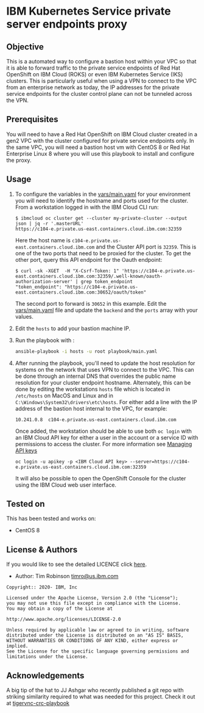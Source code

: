 # IBM Kubernetes Service private server endpoints proxy

## Objective

This is a automated way to configure a bastion host within your VPC so that it is able to forward traffic to the private service endpoints of Red Hat OpenShift on IBM Cloud (ROKS) or even IBM Kubernetes Service (IKS) clusters. This is particularly useful when using a VPN to connect to the VPC from an enterprise network as today, the IP addresses for the private service endpoints for the cluster control plane can not be tunneled across the VPN.

## Prerequisites

You will need to have a Red Hat OpenShift on IBM Cloud cluster created in a gen2 VPC with the cluster configured for private service endpoints only. In the same VPC, you will need a bastion host vm with CentOS 8 or Red Hat Enterprise Linux 8 where you will use this playbook to install and configure the proxy.

## Usage

1. To configure the variables in the [vars/main.yaml](./vars/main.yaml) for your environment you will need to identify the hostname and ports used for the cluster. From a workstation logged in with the IBM Cloud CLI run:

    ```console
    $ ibmcloud oc cluster get --cluster my-private-cluster --output json | jq -r '.masterURL'
    https://c104-e.private.us-east.containers.cloud.ibm.com:32359
    ```

    Here the host name is `c104-e.private.us-east.containers.cloud.ibm.com` and the Cluster API port is `32359`. This is one of the two ports that need to be proxied for the cluster. To get the other port, query this API endpoint for the Oauth endpoint:

    ```console
    $ curl -sk -XGET  -H "X-Csrf-Token: 1" 'https://c104-e.private.us-east.containers.cloud.ibm.com:32359/.well-known/oauth-authorization-server' | grep token_endpoint
    "token_endpoint": "https://c104-e.private.us-east.containers.cloud.ibm.com:30652/oauth/token"
    ```

    The second port to forward is `30652` in this example. Edit the [vars/main.yaml](./vars/main.yaml) file and update the `backend` and the `ports` array with your values.

1. Edit the `hosts` to add your bastion machine IP.

1. Run the playbook with :

    ```bash
    ansible-playbook -i hosts -u root playbook/main.yaml
    ```

1. After running the playbook, you'll need to update the host resolution for systems on the network that uses VPN to connect to the VPC. This can be done through an internal DNS that overrides the public name resolution for your cluster endpoint hostname. Alternately, this can be done by editing the workstations `hosts` file which is located in `/etc/hosts` on MacOS and Linux and in `C:\Windows\System32\drivers\etc\hosts`. For either add a line with the IP address of the bastion host internal to the VPC, for example:

    ```text
    10.241.0.8  c104-e.private.us-east.containers.cloud.ibm.com
    ```

    Once added, the workstation should be able to use both `oc login` with an IBM Cloud API key for either a user in the account or a service ID with permissions to access the cluster. For more information see [Managing API keys](https://cloud.ibm.com/docs/account?topic=account-manapikey_)

    ```console
    oc login -u apikey -p <IBM Cloud API key> --server=https://c104-e.private.us-east.containers.cloud.ibm.com:32359
    ```

    It will also be possible to open the OpenShift Console for the cluster using the IBM Cloud web user interface.

## Tested on

This has been tested and works on:

- CentOS 8

## License & Authors

If you would like to see the detailed LICENCE click [here](./LICENCE).

- Author: Tim Robinson <timro@us.ibm.com>

```text
Copyright:: 2020- IBM, Inc

Licensed under the Apache License, Version 2.0 (the "License");
you may not use this file except in compliance with the License.
You may obtain a copy of the License at

http://www.apache.org/licenses/LICENSE-2.0

Unless required by applicable law or agreed to in writing, software
distributed under the License is distributed on an "AS IS" BASIS,
WITHOUT WARRANTIES OR CONDITIONS OF ANY KIND, either express or implied.
See the License for the specific language governing permissions and
limitations under the License.
```

[haproxy 1.8 Intro]: https://cbonte.github.io/haproxy-dconv/1.8/intro.html

## Acknowledgements

A big tip of the hat to JJ Ashgar who recently published a git repo with striking similarity required to what was needed for this project. Check it out at [tigervnc-crc-playbook](https://github.com/jjasghar/tigervnc-crc-playbook)
